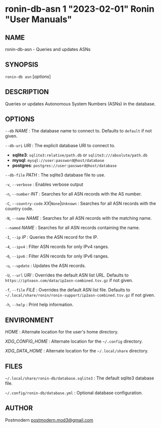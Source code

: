 # ronin-db-asn 1 "2023-02-01" Ronin "User Manuals"

## NAME

ronin-db-asn - Queries and updates ASNs

## SYNOPSIS

`ronin-db asn` [*options*]

## DESCRIPTION

Queries or updates Autonomous System Numbers (ASNs) in the database.

## OPTIONS

`--db` *NAME*
: The database name to connect to. Defaults to `default` if not given.

`--db-uri` *URI*
: The explicit database URI to connect to.

  * **sqlite3**: `sqlite3:relative/path.db` or `sqlite3:///absolute/path.db`
  * **mysql**: `mysql://user:password@host/database`
  * **postgres**: `postgres://user:password@host/database`

`--db-file` *PATH*
: The sqlite3 database file to use.

`-v`, `--verbose`
: Enables verbose output

`-n`, `--number` *INT*
: Searches for all ASN records with the AS number.

`-C`, `--country-code` *XX*\|`None`\|`Unknown`
: Searches for all ASN records with the country code.

`-N`, `--name` *NAME*
: Searches for all ASN records with the matching name.

`--named` *NAME*
: Searches for all ASN records containing the name.

`-I`, `--ip` *IP*
: Queries the ASN record for the IP.

`-4`, `--ipv4`
: Filter ASN records for only IPv4 ranges.

`-6`, `--ipv6`
: Filter ASN records for only IPv6 ranges.

`-u`, `--update`
: Updates the ASN records.

`-U`, `--url` *URI*
: Overrides the default ASN list URL.
  Defaults to `https://iptoasn.com/data/ip2asn-combined.tsv.gz` if not given.

`-f`, `--file` *FILE*
: Overrides the default ASN list file.
  Defaults to `~/.local/share/ronin/ronin-support/ip2asn-combined.tsv.gz`
  if not given.

`-h`, `--help`
: Print help information.

## ENVIRONMENT

*HOME*
: Alternate location for the user's home directory.

*XDG_CONFIG_HOME*
: Alternate location for the `~/.config` directory.

*XDG_DATA_HOME*
: Alternate location for the `~/.local/share` directory.

## FILES

`~/.local/share/ronin-db/database.sqlite3`
: The default sqlite3 database file.

`~/.config/ronin-db/database.yml`
: Optional database configuration.

## AUTHOR

Postmodern <postmodern.mod3@gmail.com>

